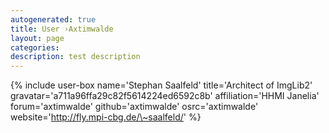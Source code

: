 ```yaml
---
autogenerated: true
title: User ›Axtimwalde
layout: page
categories: 
description: test description
---
```


{% include user-box name='Stephan Saalfeld' title='Architect of ImgLib2' gravatar='a711a96ffa29c82f5614224ed6592c8b' affiliation='HHMI Janelia' forum='axtimwalde' github='axtimwalde' osrc='axtimwalde' website='http://fly.mpi-cbg.de/\~saalfeld/' %}
